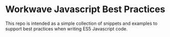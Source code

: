 # Workwave Javascript Best Practices

This repo is intended as a simple collection of snippets and examples
to support best practices when writing ES5 Javascript code.
